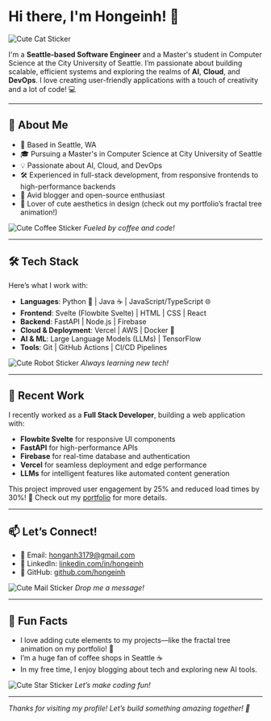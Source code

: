 # Hi there, I'm Hongeinh! 👋
![Cute Cat Sticker](https://media.giphy.com/media/JIX9t2j0ZTN9S/giphy.gif)

I'm a **Seattle-based Software Engineer** and a Master's student in Computer Science at the City University of Seattle. I’m passionate about building scalable, efficient systems and exploring the realms of **AI**, **Cloud**, and **DevOps**. I love creating user-friendly applications with a touch of creativity and a lot of code! 💻

---

## 🌟 About Me

- 📍 Based in Seattle, WA
- 🎓 Pursuing a Master's in Computer Science at City University of Seattle
- 💡 Passionate about AI, Cloud, and DevOps
- 🛠️ Experienced in full-stack development, from responsive frontends to high-performance backends
- 📝 Avid blogger and open-source enthusiast
- 🎨 Lover of cute aesthetics in design (check out my portfolio’s fractal tree animation!)

![Cute Coffee Sticker](https://media.giphy.com/media/26uf2YTg6z5r2l7Yc/giphy.gif) *Fueled by coffee and code!*

---

## 🛠️ Tech Stack

Here’s what I work with:

- **Languages**: Python 🐍 | Java ☕ | JavaScript/TypeScript 🌐
- **Frontend**: Svelte (Flowbite Svelte) | HTML | CSS | React
- **Backend**: FastAPI | Node.js | Firebase
- **Cloud & Deployment**: Vercel | AWS | Docker 🐳
- **AI & ML**: Large Language Models (LLMs) | TensorFlow
- **Tools**: Git | GitHub Actions | CI/CD Pipelines

![Cute Robot Sticker](https://media.giphy.com/media/3o7btPCcdNniyf0ArS/giphy.gif) *Always learning new tech!*

---

## 💼 Recent Work

I recently worked as a **Full Stack Developer**, building a web application with:

- **Flowbite Svelte** for responsive UI components
- **FastAPI** for high-performance APIs
- **Firebase** for real-time database and authentication
- **Vercel** for seamless deployment and edge performance
- **LLMs** for intelligent features like automated content generation

This project improved user engagement by 25% and reduced load times by 30%! 🚀 Check out my [portfolio](https://hongeinh-portfolio.onrender.com) for more details.

---

## 📫 Let’s Connect!

- 📧 Email: [honganh3179@gmail.com](mailto:honganh3179@gmail.com)
- 🔗 LinkedIn: [linkedin.com/in/hongeinh](https://linkedin.com/in/hongeinh)
- 🐙 GitHub: [github.com/hongeinh](https://github.com/hongeinh)

![Cute Mail Sticker](https://media.giphy.com/media/l0HlPuurz4nfrZ3qU/giphy.gif) *Drop me a message!*

---

## 🎉 Fun Facts

- I love adding cute elements to my projects—like the fractal tree animation on my portfolio! 🌳
- I’m a huge fan of coffee shops in Seattle ☕
- In my free time, I enjoy blogging about tech and exploring new AI tools.

![Cute Star Sticker](https://media.giphy.com/media/3o7TKz2B8wZ9vZJ5gQ/giphy.gif) *Let’s make coding fun!*

---

*Thanks for visiting my profile! Let’s build something amazing together! 💖*
